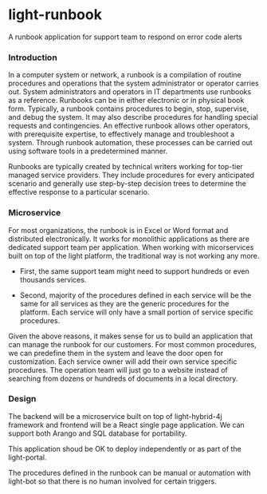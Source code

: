 # light-runbook
A runbook application for support team to respond on error code alerts

### Introduction

In a computer system or network, a runbook is a compilation of routine procedures and operations that the system administrator or operator carries out. System administrators and operators in IT departments use runbooks as a reference. Runbooks can be in either electronic or in physical book form. Typically, a runbook contains procedures to begin, stop, supervise, and debug the system. It may also describe procedures for handling special requests and contingencies. An effective runbook allows other operators, with prerequisite expertise, to effectively manage and troubleshoot a system. Through runbook automation, these processes can be carried out using software tools in a predetermined manner.

Runbooks are typically created by technical writers working for top-tier managed service providers. They include procedures for every anticipated scenario and generally use step-by-step decision trees to determine the effective response to a particular scenario.

### Microservice

For most organizations, the runbook is in Excel or Word format and distributed electronically. It works for monolithic applications as there are dedicated support team per application. When working with micorservices built on top of the light platform, the traditional way is not working any more.

* First, the same support team might need to support hundreds or even thousands services.

* Second, majority of the procedures defined in each service will be the same for all services as they are the generic procedures for the platform. Each service will only have a small portion of service specific procedures.

Given the above reasons, it makes sense for us to build an application that can manage the runbook for our customers. For most common procedures, we can predefine them in the system and leave the door open for customization. Each service owner will add their own service specific procedures. The operation team will just go to a website instead of searching from dozens or hundreds of documents in a local directory.

### Design

The backend will be a microservice built on top of light-hybrid-4j framework and frontend will be a React single page application. We can support both Arango and SQL database for portability.

This application shoud be OK to deploy independently or as part of the light-portal.

The procedures defined in the runbook can be manual or automation with light-bot so that there is no human involved for certain triggers.
